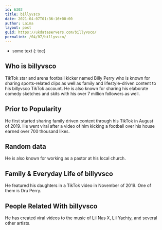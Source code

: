 ```yaml
---
id: 6302
title: billyvsco
date: 2021-04-07T01:36:16+00:00
author: Laima
layout: post
guid: https://ukdataservers.com/billyvsco/
permalink: /04/07/billyvsco/
---
```


* some text
{: toc}


## Who is billyvsco
                  
                  
                  
TikTok star and arena football kicker named Billy Perry who is known for sharing sports-related clips as well as family and lifestyle-driven content to his billyvsco TikTok account. He is also known for sharing his elaborate comedy sketches and skits with his over 7 million followers as well. 
                  
              
            
              
            
                
                
                
## Prior to Popularity
                  
                  
                  
He first started sharing family driven content through his TikTok in August of 2019. He went viral after a video of him kicking a football over his house earned over 700 thousand likes. 
                  
              
            
              
            
                
                
                
## Random data
                  
                  
                  
He is also known for working as a pastor at his local church. 
                  
              
            
              
            
                
                
                
## Family & Everyday Life of billyvsco
                  
                  
                  
He featured his daughters in a TikTok video in November of 2019. One of them is Dru Perry.
                  
              
            
              
            
                
                
                
## People Related With billyvsco
                  
                  
                  
He has created viral videos to the music of Lil Nas X, Lil Yachty, and several other artists. 
                  
              
            
              
            
                
              
            
              
              
            
            
              
            
          
          
          